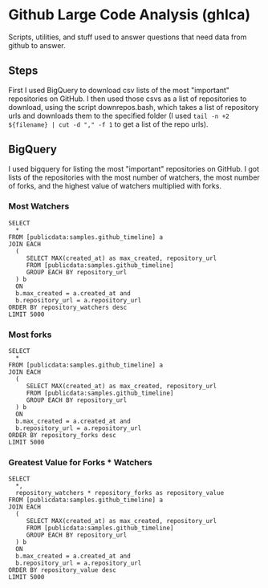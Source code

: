 Github Large Code Analysis (ghlca)
==================================

Scripts, utilities, and stuff used to answer questions that need data from github to answer.

## Steps
First I used BigQuery to download csv lists of the most "important" repositories on GitHub. I then used those csvs as a list of repositories to download, using the script downrepos.bash, which takes a list of repository urls and downloads them to the specified folder (I used `tail -n +2 ${filename} | cut -d "," -f 1` to get a list of the repo urls).

## BigQuery
I used bigquery for listing the most "important" repositories on GitHub. I got lists of the repositories with the most number of watchers, the most number of forks, and the highest value of watchers multiplied with forks.
### Most Watchers
    SELECT
      *
    FROM [publicdata:samples.github_timeline] a
    JOIN EACH
      (
         SELECT MAX(created_at) as max_created, repository_url 
         FROM [publicdata:samples.github_timeline]
         GROUP EACH BY repository_url
      ) b
      ON 
      b.max_created = a.created_at and
      b.repository_url = a.repository_url
    ORDER BY repository_watchers desc
    LIMIT 5000
### Most forks
    SELECT
      *
    FROM [publicdata:samples.github_timeline] a
    JOIN EACH
      (
         SELECT MAX(created_at) as max_created, repository_url 
         FROM [publicdata:samples.github_timeline]
         GROUP EACH BY repository_url
      ) b
      ON 
      b.max_created = a.created_at and
      b.repository_url = a.repository_url
    ORDER BY repository_forks desc
    LIMIT 5000
### Greatest Value for Forks * Watchers
    SELECT
      *,
      repository_watchers * repository_forks as repository_value
    FROM [publicdata:samples.github_timeline] a
    JOIN EACH
      (
         SELECT MAX(created_at) as max_created, repository_url 
         FROM [publicdata:samples.github_timeline]
         GROUP EACH BY repository_url
      ) b
      ON 
      b.max_created = a.created_at and
      b.repository_url = a.repository_url
    ORDER BY repository_value desc
    LIMIT 5000
